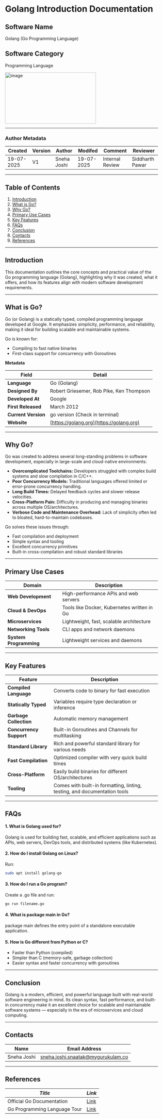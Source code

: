 # Golang Introduction Documentation
## Software Name
Golang (Go Programming Language)

## Software Category
Programming Language


<img width="299" height="169" alt="image" src="https://github.com/user-attachments/assets/fc98cf16-dd2f-480c-ac44-01c1bb9957ed" />

---

### Author Metadata

| Created     | Version | Author        | Modifed | Comment           | Reviewer         |
|-------------|---------|---------------|-------|------------|------------------|
| 19-07-2025  |  V1     | Sneha Joshi   | 19-07-2025 | Internal Review   | Siddharth Pawar  |

---


## Table of Contents
1. [Introduction](#introduction)
2. [What is Go?](#what-is-go)
3. [Why Go?](#why-go)
4. [Primary Use Cases](#primary-use-cases)
5. [Key Features](#key-features)
6. [FAQs](#faqs)
7. [Conclusion](#conclusion)
8. [Contacts](#contacts)
9. [References](#references)


---

## Introduction
This documentation outlines the core concepts and practical value of the Go programming language (Golang), highlighting why it was created, what it offers, and how its features align with modern software development requirements.

---

## What is Go?

 Go (or Golang) is a statically typed, compiled programming language developed at Google. It emphasizes simplicity, performance, and reliability, making it ideal for building scalable and maintainable systems.

Go is known for:
- Compiling to fast native binaries
- First-class support for concurrency with Goroutines

**Metadata**

| **Field**          | **Detail**                         |
|----------------|--------------------------------|
| **Language**       | Go (Golang)                    |
| **Designed By**    | Robert Griesemer, Rob Pike, Ken Thompson |
| **Developed At**   | Google                         |
| **First Released** | March 2012                     |
| **Current Version**| go version (Check in terminal) |
| **Website**        | [https://golang.org](https://golang.org) |

---

## Why Go?

Go was created to address several long-standing problems in software development, especially in large-scale and cloud-native environments:

 - **Overcomplicated Toolchains:** Developers struggled with complex build systems and slow compilation in C/C++.
 - **Poor Concurrency Models:** Traditional languages offered limited or error-prone concurrency handling.
 - **Long Build Times:** Delayed feedback cycles and slower release velocities.
 - **Cross-Platform Pain:** Difficulty in producing and managing binaries across multiple OS/architectures.
 - **Verbose Code and Maintenance Overhead:** Lack of simplicity often led to bloated, hard-to-maintain codebases.

Go solves these issues through:
- Fast compilation and deployment
- Simple syntax and tooling
- Excellent concurrency primitives
- Built-in cross-compilation and robust standard libraries

---

## Primary Use Cases

| **Domain**             | **Description**                                       |
|--------------------|---------------------------------------------------|
| **Web Development**     | High-performance APIs and web servers             |
| **Cloud & DevOps**      | Tools like Docker, Kubernetes written in Go       |
| **Microservices**       | Lightweight, fast, scalable architecture          |
| **Networking Tools**    | CLI apps and network daemons                      |
| **System Programming**  | Lightweight services and daemons                  |

---

## Key Features

| **Feature**             | **Description**                                                                 |
|---------------------|-----------------------------------------------------------------------------|
| **Compiled Language**    | Converts code to binary for fast execution                                 |
| **Statically Typed**     | Variables require type declaration or inference                            |
| **Garbage Collection**   | Automatic memory management                                                 |
| **Concurrency Support**  | Built-in Goroutines and Channels for multitasking                         |
| **Standard Library**     | Rich and powerful standard library for various needs                      |
| **Fast Compilation**     | Optimized compiler with very quick build times                            |
| **Cross-Platform**       | Easily build binaries for different OS/architectures                      |
| **Tooling**              | Comes with built-in formatting, linting, testing, and documentation tools |

---

## FAQs

#### 1. What is Golang used for?
Golang is used for building fast, scalable, and efficient applications such as APIs, web servers, DevOps tools, and distributed systems (like Kubernetes).

#### 2. How do I install Golang on Linux?
Run:

```bash
sudo apt install golang-go
```

#### 3. How do I run a Go program?
Create a .go file and run:

```bash
go run filename.go
```

#### 4. What is package main in Go?
package main defines the entry point of a standalone executable application.

#### 5. How is Go different from Python or C?
- Faster than Python (compiled)
- Simpler than C (memory-safe, garbage collection)
- Easier syntax and faster concurrency with goroutines

---

## Conclusion

Golang is a modern, efficient, and powerful language built with real-world software engineering in mind. Its clean syntax, fast performance, and built-in concurrency make it an excellent choice for scalable and maintainable software systems — especially in the era of microservices and cloud computing.

---

## Contacts

| Name         | Email Address                                 |
|--------------|-----------------------------------------------|
| Sneha Joshi  | sneha.joshi.snaatak@mygurukulam.co            |

---

## References

| *Title*                        | *Link*                                                                                      |
|----------------------------------|-----------------------------------------------------------------------------------------------|
| Official Go Documentation  | [Link](https://golang.org/doc/) |
| Go Programming Language Tour| [Link](https://tour.golang.org/) |
